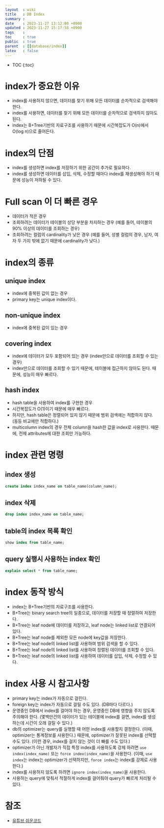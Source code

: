 ```yaml
---
layout  : wiki
title   : DB Index
summary : 
date    : 2023-11-27 13:12:00 +0900
updated : 2023-11-27 15:17:58 +0900
tags    : 
toc     : true
public  : true
parent  : [[database/index]]
latex   : false
---
```

* TOC
{:toc}

# index가 중요한 이유

- index를 사용하지 않으면, 데이터를 찾기 위해 모든 데이터를 순차적으로 검색해야 한다.
- index를 사용하면, 데이터를 찾기 위해 모든 데이터를 순차적으로 검색하지 않아도 된다.
- index는 B+Tree기반의 자료구조를 사용하기 때문에 시간복잡도가 O(n)에서 O(log n)으로 줄어든다.

# index의 단점
- index를 생성하면 index를 저장하기 위한 공간이 추가로 필요하다.
- index를 생성하면 데이터를 삽입, 삭제, 수정할 때마다 index를 재생성해야 하기 때문에 성능이 저하될 수 있다.

# Full scan 이 더 빠른 경우
- 데이터가 적은 경우
- 조회하려는 데이터가 테이블의 상당 부분을 차지하는 경우 (예를 들어, 테이블의 90% 이상의 데이터를 조회하는 경우)
- 조회하려는 컬럼의 cardinality가 낮은 경우 (예를 들어, 성별 컬럼의 경우, 남자, 여자 두 가지 밖에 없기 때문에 cardinality가 낮다.)

# index의 종류
## unique index
- index에 중복된 값이 없는 경우
- primary key는 unique index이다.

## non-unique index
- index에 중복된 값이 있는 경우

## covering index
- index에 데이터가 모두 포함되어 있는 경우 (index만으로 데이터를 조회할 수 있는 경우)
- index만으로 데이터를 조회할 수 있기 때문에, 테이블에 접근하지 않아도 된다. 때문에, 성능이 매우 빠르다.

## hash index
- hash table을 사용하여 index를 구현한 경우
- 시간복잡도가 O(1)이기 때문에 매우 빠르다.
- 하지만, hash table은 정렬되어 있지 않기 때문에 범위 검색에는 적합하지 않다. (동등 비교에만 적합하다.)
- multicolumn index의 경우 전체 column을 hash한 값을 index로 사용한다. 때문에, 전제 attributes에 대한 조회만 가능하다.

# index 관련 명령
## index 생성
```sql
create index index_name on table_name(column_name);
```

## index 삭제
```sql
drop index index_name on table_name;
```

## table의 index 목록 확인
```sql
show index from table_name;
```

## query 실행시 사용하는 index 확인
```sql
explain select * from table_name;
```

# index 동작 방식
- index는 B+Tree기반의 자료구조를 사용한다.
- B+Tree는 binary search tree의 일종으로, 데이터를 저장할 때 정렬하여 저장한다.
- B+Tree는 leaf node에 데이터를 저장하고, leaf node는 linked list로 연결되어 있다.
- B+Tree는 leaf node를 제외한 모든 node에 key값을 저장한다.
- B+Tree는 leaf node의 linked list를 사용하여 범위 검색을 할 수 있다.
- B+Tree는 leaf node의 linked list를 사용하여 정렬된 데이터를 조회할 수 있다.
- B+Tree는 leaf node의 linked list를 사용하여 데이터를 삽입, 삭제, 수정할 수 있다.


# index 사용 시 참고사항
- primary key는 index가 자동으로 걸린다.
- foreign key는 index가 자동으로 걸릴 수도 있다. (DB마다 다르다.)
- 운영중인 DB에서 index를 걸어야 하는 경우, 운영중인 DB에 영향을 주지 않도록 주의해야 한다. (몇백만건의 데이터가 있는 테이블에 index를 걸면, index를 생성하는데 시간이 오래 걸릴 수 있다.)
- db의 optimizer는 query를 실행할 때 어떤 index를 사용할지 결정한다. (이때, optimizer는 통계정보를 사용한다.) 때문에, optimizer가 잘못된 index를 선택할 수도 있다. (이런 경우, index를 걸지 않는 것이 더 빠를 수도 있다.)
- optimizer가 아닌 개발자가 직접 특정 index를 사용하도록 강제 하려면 `use index(index_name)` 또는 `force index(index_name)`을 사용한다. (이때, `use index`는 index는 optimizer가 선택하지만, `force index`는 index를 강제로 사용한다.)
- index를 사용하지 않도록 하려면 `ignore index(index_name)`을 사용한다.
- 사용하는 query에 맞춰서 적절하게 index를 걸어줘야 query가 빠르게 처리될 수 있다.


  
# 참조
* [유튜브 쉬운코드](https://www.youtube.com/watch?v=IMDH4iAQ6zM&list=PLcXyemr8ZeoREWGhhZi5FZs6cvymjIBVe&index=25)
